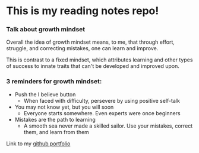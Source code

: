 # This is my reading notes repo!

### Talk about growth mindset

Overall the idea of growth mindset means, to me, 
that through effort, struggle, and correcting mistakes, 
one can learn and improve.

This is contrast to a fixed mindset, which attributes
learning and other types of success to innate traits
that can't be developed and improved upon.

### 3 reminders for growth mindset:

  * Push the I believe button
    *  When faced with difficulty, persevere by using positive self-talk
  * You may not know yet, but you will soon
    *  Everyone starts somewhere.  Even experts were once beginners
  * Mistakes are the path to learning
    * A smooth sea never made a skilled sailor.  Use your mistakes, 
    correct them, and learn from them

Link to my [github portfolio](https://github.com/neil-hicks)
